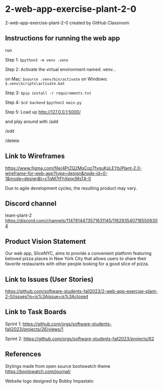 # 2-web-app-exercise-plant-2-0
2-web-app-exercise-plant-2-0 created by GitHub Classroom

## Instructions for running the web app
run

Step 1:
`$python3 -m venv .venv`

Step 2:
Activate the virtual environment named .venv…

on Mac:
`$source .venv/bin/activate`
on Windows:
`$.venv\Scripts\activate.bat`

Step 3:
`$pip install -r requirements.txt`

Step 4:
`$cd backend`
`$python3 main.py`

Step 5:
Load up 
http://127.0.0.1:5000/

and play around with 
/add  

/edit  

/delete

## Link to Wireframes
https://www.figma.com/file/4PrZQ2MqCoz7fvquKpLEYb/Plant-2.0-wireframe-for-web-app?type=design&node-id=0-1&mode=design&t=cTqM7tFhXeqcMsTA-0  

Due to agile development cycles, the resulting product may vary.

## Discord channel
team-plant-2
https://discord.com/channels/1147914473571631145/1162935407185506304

## Product Vision Statement
Our web app, SliceNYC, aims to provide a convenient platform featuring beloved pizza places in New York City that allows users to share their favorite restaurants with other people looking for a good slice of pizza. 

## Link to Issues (User Stories)
https://github.com/software-students-fall2023/2-web-app-exercise-plant-2-0/issues?q=is%3Aissue+is%3Aclosed

## Link to Task Boards
Sprint 1: https://github.com/orgs/software-students-fall2023/projects/26/views/1  

Sprint 2: https://github.com/orgs/software-students-fall2023/projects/62  


## References
Stylings made from open source bootswatch theme https://bootswatch.com/journal/  

Website logo designed by Bobby Impastato